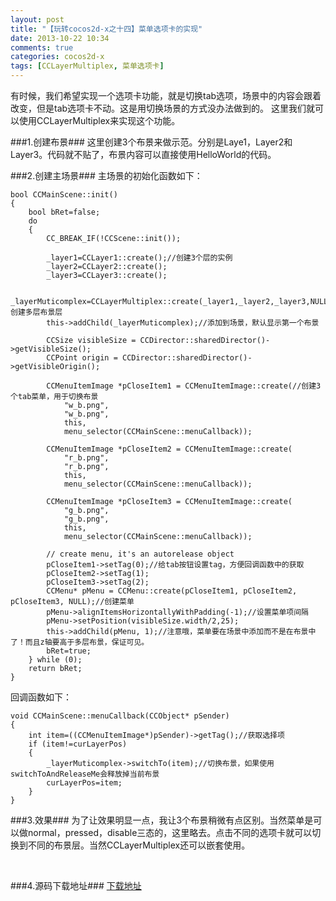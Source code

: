 ```yaml
---
layout: post
title: "【玩转cocos2d-x之十四】菜单选项卡的实现"
date: 2013-10-22 10:34
comments: true
categories: cocos2d-x
tags: [CCLayerMultiplex, 菜单选项卡]
---
```


有时候，我们希望实现一个选项卡功能，就是切换tab选项，场景中的内容会跟着改变，但是tab选项卡不动。这是用切换场景的方式没办法做到的。
这里我们就可以使用CCLayerMultiplex来实现这个功能。

###1.创建布景###
这里创建3个布景来做示范。分别是Laye1，Layer2和Layer3。代码就不贴了，布景内容可以直接使用HelloWorld的代码。

<!-- more -->

###2.创建主场景###
主场景的初始化函数如下：

	bool CCMainScene::init()  
	{  
    	bool bRet=false;  
    	do   
    	{  
    	    CC_BREAK_IF(!CCScene::init());  
  	
    	    _layer1=CCLayer1::create();//创建3个层的实例  
    	    _layer2=CCLayer2::create();  
    	    _layer3=CCLayer3::create();  
  	
    	    _layerMuticomplex=CCLayerMultiplex::create(_layer1,_layer2,_layer3,NULL);//创建多层布景层  
    	    this->addChild(_layerMuticomplex);//添加到场景，默认显示第一个布景  
  	
    	    CCSize visibleSize = CCDirector::sharedDirector()->getVisibleSize();  
    	    CCPoint origin = CCDirector::sharedDirector()->getVisibleOrigin();  
  	
    	    CCMenuItemImage *pCloseItem1 = CCMenuItemImage::create(//创建3个tab菜单，用于切换布景  
    	        "w_b.png",  
    	        "w_b.png",  
    	        this,  
    	        menu_selector(CCMainScene::menuCallback));  
  	
    	    CCMenuItemImage *pCloseItem2 = CCMenuItemImage::create(  
    	        "r_b.png",  
    	        "r_b.png",  
    	        this,  
    	        menu_selector(CCMainScene::menuCallback));  
  
    	    CCMenuItemImage *pCloseItem3 = CCMenuItemImage::create(  
    	        "g_b.png",  
    	        "g_b.png",  
    	        this,  
    	        menu_selector(CCMainScene::menuCallback));  
  	
    	    // create menu, it's an autorelease object  
    	    pCloseItem1->setTag(0);//给tab按钮设置tag，方便回调函数中的获取  
    	    pCloseItem2->setTag(1);  
    	    pCloseItem3->setTag(2);  
    	    CCMenu* pMenu = CCMenu::create(pCloseItem1, pCloseItem2, pCloseItem3, NULL);//创建菜单  
    	    pMenu->alignItemsHorizontallyWithPadding(-1);//设置菜单项间隔  
    	    pMenu->setPosition(visibleSize.width/2,25);  
    	    this->addChild(pMenu, 1);//注意哦，菜单要在场景中添加而不是在布景中了！而且z轴要高于多层布景，保证可见。  
    	    bRet=true;  
    	} while (0);  
    	return bRet;  
	}  

回调函数如下：

	void CCMainScene::menuCallback(CCObject* pSender)  
	{  
	    int item=((CCMenuItemImage*)pSender)->getTag();//获取选择项  
	    if (item!=curLayerPos)  
	    {  
	        _layerMuticomplex->switchTo(item);//切换布景，如果使用switchToAndReleaseMe会释放掉当前布景  
	        curLayerPos=item;  
	    }  
	}  

###3.效果###
为了让效果明显一点，我让3个布景稍微有点区别。当然菜单是可以做normal，pressed，disable三态的，这里略去。点击不同的选项卡就可以切换到不同的布景层。当然CCLayerMultiplex还可以嵌套使用。

<div align="center"><img src="http://img.blog.csdn.net/20131209082526781" alt="" border="0" title="效果" /><br></br></div>

###4.源码下载地址###
[下载地址](http://download.csdn.net/detail/jackyvincefu/6421801)
